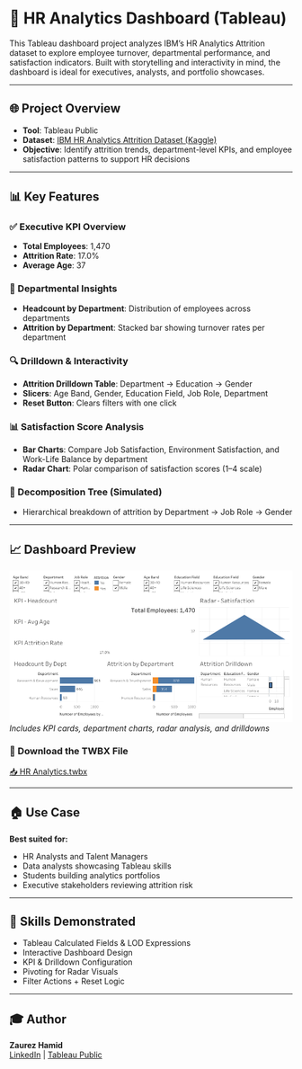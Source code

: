
# 👥 HR Analytics Dashboard (Tableau)

This Tableau dashboard project analyzes IBM’s HR Analytics Attrition dataset to explore employee turnover, departmental performance, and satisfaction indicators. Built with storytelling and interactivity in mind, the dashboard is ideal for executives, analysts, and portfolio showcases.

---

## 🌐 Project Overview
- **Tool**: Tableau Public  
- **Dataset**: [IBM HR Analytics Attrition Dataset (Kaggle)](https://www.kaggle.com/datasets/pavansubhasht/ibm-hr-analytics-attrition-dataset)  
- **Objective**: Identify attrition trends, department-level KPIs, and employee satisfaction patterns to support HR decisions

---

## 📊 Key Features

### ✅ Executive KPI Overview
- **Total Employees**: 1,470  
- **Attrition Rate**: 17.0%  
- **Average Age**: 37  

### 🏢 Departmental Insights
- **Headcount by Department**: Distribution of employees across departments  
- **Attrition by Department**: Stacked bar showing turnover rates per department

### 🔍 Drilldown & Interactivity
- **Attrition Drilldown Table**: Department → Education → Gender  
- **Slicers**: Age Band, Gender, Education Field, Job Role, Department  
- **Reset Button**: Clears filters with one click

### 📊 Satisfaction Score Analysis
- **Bar Charts**: Compare Job Satisfaction, Environment Satisfaction, and Work-Life Balance by department  
- **Radar Chart**: Polar comparison of satisfaction scores (1–4 scale)

### 🎯 Decomposition Tree (Simulated)
- Hierarchical breakdown of attrition by Department → Job Role → Gender

---

## 📈 Dashboard Preview

![Dashboard Overview](https://github.com/Zaurezzh/Zaurez-Analytics-Portfolio/blob/main/Assets/hr_dashboard_overview.png)
*Includes KPI cards, department charts, radar analysis, and drilldowns*

### 🧩 Download the TWBX File  
[📥 HR Analytics.twbx](https://github.com/Zaurezzh/Zaurez-Analytics-Portfolio/blob/main/Business_Dashboards/HR%20Analytics%20Dashboard/HR%20Analytics.twbx)


---

## 🏠 Use Case
**Best suited for:**
- HR Analysts and Talent Managers
- Data analysts showcasing Tableau skills
- Students building analytics portfolios
- Executive stakeholders reviewing attrition risk

---

## 🧠 Skills Demonstrated
- Tableau Calculated Fields & LOD Expressions  
- Interactive Dashboard Design  
- KPI & Drilldown Configuration  
- Pivoting for Radar Visuals  
- Filter Actions + Reset Logic

---

## 🎓 Author
**Zaurez Hamid**  
[LinkedIn](https://www.linkedin.com/in/zaurez-h/) | [Tableau Public](https://public.tableau.com/app/profile/zaurez.hamid/viz/HRAnalytics_17493496621380/Dashboard1)
